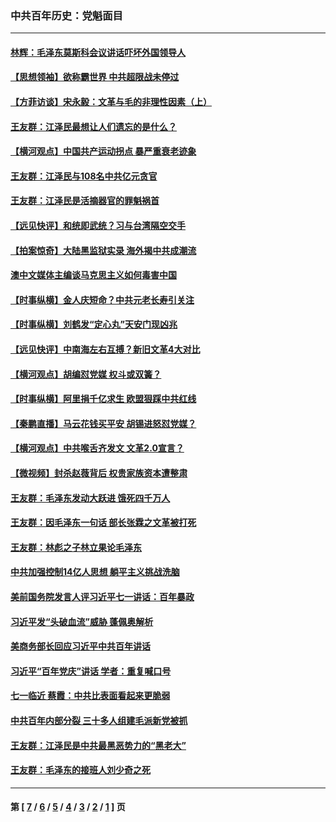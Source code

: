 ### 中共百年历史：党魁面目
---
#### [林辉：毛泽东莫斯科会议讲话吓坏外国领导人](../../pages/nf1176107/n13917931.md?06060430) 
#### [【思想领袖】欲称霸世界 中共超限战未停过](../../pages/nf1176107/n13745142.md?06060430) 
#### [【方菲访谈】宋永毅：文革与毛的非理性因素（上）](../../pages/nf1176107/n13469956.md?06060430) 
#### [王友群：江泽民最想让人们遗忘的是什么？](../../pages/nf1176107/n13408949.md?06060430) 
#### [【横河观点】中国共产运动拐点 暴严重衰老迹象](../../pages/nf1176107/n13388333.md?06060430) 
#### [王友群：江泽民与108名中共亿元贪官](../../pages/nf1176107/n13352358.md?06060430) 
#### [王友群：江泽民是活摘器官的罪魁祸首](../../pages/nf1176107/n13336903.md?06060430) 
#### [【远见快评】和统即武统？习与台湾隔空交手](../../pages/nf1176107/n13297739.md?06060430) 
#### [【拍案惊奇】大陆黑监狱实录 海外揭中共成潮流](../../pages/nf1176107/n13288853.md?06060430) 
#### [澳中文媒体主编谈马克思主义如何毒害中国](../../pages/nf1176107/n13257387.md?06060430) 
#### [【时事纵横】金人庆短命？中共元老长寿引关注](../../pages/nf1176107/n13217934.md?06060430) 
#### [【时事纵横】刘鹤发“定心丸”天安门现凶兆](../../pages/nf1176107/n13215416.md?06060430) 
#### [【远见快评】中南海左右互搏？新旧文革4大对比](../../pages/nf1176107/n13214745.md?06060430) 
#### [【横河观点】胡编怼党媒 权斗或双簧？](../../pages/nf1176107/n13210864.md?06060430) 
#### [【时事纵横】阿里捐千亿求生 欧盟狠踩中共红线](../../pages/nf1176107/n13206431.md?06060430) 
#### [【秦鹏直播】马云花钱买平安 胡锡进怒怼党媒？](../../pages/nf1176107/n13206392.md?06060430) 
#### [【横河观点】中共喉舌齐发文 文革2.0宣言？](../../pages/nf1176107/n13201248.md?06060430) 
#### [【微视频】封杀赵薇背后 权贵家族资本遭整肃](../../pages/nf1176107/n13197798.md?06060430) 
#### [王友群：毛泽东发动大跃进 饿死四千万人](../../pages/nf1176107/n13177158.md?06060430) 
#### [王友群：因毛泽东一句话 部长张霖之文革被打死](../../pages/nf1176107/n13161711.md?06060430) 
#### [王友群：林彪之子林立果论毛泽东](../../pages/nf1176107/n13128622.md?06060430) 
#### [中共加强控制14亿人思想 躺平主义挑战洗脑](../../pages/nf1176107/n13094299.md?06060430) 
#### [美前国务院发言人评习近平七一讲话：百年暴政](../../pages/nf1176107/n13066986.md?06060430) 
#### [习近平发“头破血流”威胁 蓬佩奥解析](../../pages/nf1176107/n13063604.md?06060430) 
#### [美商务部长回应习近平中共百年讲话](../../pages/nf1176107/n13062903.md?06060430) 
#### [习近平“百年党庆”讲话 学者：重复喊口号](../../pages/nf1176107/n13061411.md?06060430) 
#### [七一临近 蔡霞：中共比表面看起来更脆弱](../../pages/nf1176107/n13056418.md?06060430) 
#### [中共百年内部分裂 三十多人组建毛派新党被抓](../../pages/nf1176107/n13044023.md?06060430) 
#### [王友群：江泽民是中共最黑恶势力的“黑老大”](../../pages/nf1176107/n13022180.md?06060430) 
#### [王友群：毛泽东的接班人刘少奇之死](../../pages/nf1176107/n12991772.md?06060430) 

---
#### 第 [ [7](./7.md?06060430) / [6](./6.md?06060430) / [5](./5.md?06060430) / [4](./4.md?06060430) / [3](./3.md?06060430) / [2](./2.md?06060430) / [1](./1.md?06060430) ] 页
